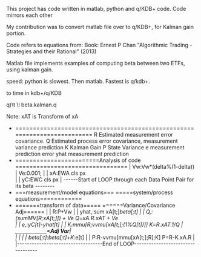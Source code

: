 This project has code written in matlab, python and q/KDB+ code.  Code mirrors each other 

My contribution was to convert matlab file over to q/KDB+, for Kalman gain portion.

Code refers to equations from:
Book: Ernest P Chan "Algorithmic Trading - Strategies and their Rational" (2013)

Matlab file implements examples of computing beta between two ETFs, using kalman gain. 

speed:  python is slowest.  Then matlab.  Fastest is q/kdb+.  

to time in kdb+/q/KDB

q)\t \l beta.kalman.q

Note: xAT is Transform of xA

+ =========================================================================
R  Estimated measurement error covariance. 
Q  Estimated process error covariance, measurement variance prediction
K  Kalman Gain
P  State Variance
e  measurement prediction error
yhat measurement prediction
+ ========================Analysis of code ================================
|													Vw:Vw*(delta%(1-delta))
|													Ve:0.001;
|		| xA:EWA cls px								
|		| yC:EWC cls px
|		------Start of LOOP through each Data Point Pair for its beta --------
+ ===measurement/model equations===     =====system/process equations============ 
+ =======transform of data=====          ======Variance/Covariance Adj======
|											| R:P+Vw
|	    | yhat,:sum xA[t;]*beta[;t]
|											| Q,:(sumMV[R;xA[t;]]) + Ve	       Q=xA.R.xAT + Ve	
|		| e,:yC[t]-yhat[t]
|											| K:mmu[R;vvmu[xA[t;];(1%Q[t])]]   K=R.xAT.1/Q
|				 _______________<_Adj Var___|				
|			     |
|	    | beta[;t]:beta[;t]+K*\:e[t]
|											| P:R-vvmu[mmu[xA[t;];R];K]  		P=R-K.xA.R
|													
|-----------------------------------End of LOOP----------------------------------
													
					